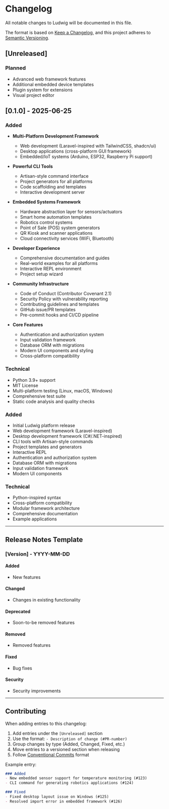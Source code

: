 # Changelog

All notable changes to Ludwig will be documented in this file.

The format is based on [Keep a Changelog](https://keepachangelog.com/en/1.0.0/),
and this project adheres to [Semantic Versioning](https://semver.org/spec/v2.0.0.html).

## [Unreleased]

### Planned
- Advanced web framework features
- Additional embedded device templates
- Plugin system for extensions
- Visual project editor

## [0.1.0] - 2025-06-25

### Added
- **Multi-Platform Development Framework**
  - Web development (Laravel-inspired with TailwindCSS, shadcn/ui)
  - Desktop applications (cross-platform GUI framework)
  - Embedded/IoT systems (Arduino, ESP32, Raspberry Pi support)

- **Powerful CLI Tools**
  - Artisan-style command interface
  - Project generators for all platforms
  - Code scaffolding and templates
  - Interactive development server

- **Embedded Systems Framework**
  - Hardware abstraction layer for sensors/actuators
  - Smart home automation templates
  - Robotics control systems
  - Point of Sale (POS) system generators
  - QR Kiosk and scanner applications
  - Cloud connectivity services (WiFi, Bluetooth)

- **Developer Experience**
  - Comprehensive documentation and guides
  - Real-world examples for all platforms
  - Interactive REPL environment
  - Project setup wizard

- **Community Infrastructure**
  - Code of Conduct (Contributor Covenant 2.1)
  - Security Policy with vulnerability reporting
  - Contributing guidelines and templates
  - GitHub issue/PR templates
  - Pre-commit hooks and CI/CD pipeline

- **Core Features**
  - Authentication and authorization system
  - Input validation framework
  - Database ORM with migrations
  - Modern UI components and styling
  - Cross-platform compatibility

### Technical
- Python 3.9+ support
- MIT License
- Multi-platform testing (Linux, macOS, Windows)
- Comprehensive test suite
- Static code analysis and quality checks

### Added
- Initial Ludwig platform release
- Web development framework (Laravel-inspired)
- Desktop development framework (C#/.NET-inspired)
- CLI tools with Artisan-style commands
- Project templates and generators
- Interactive REPL
- Authentication and authorization system
- Database ORM with migrations
- Input validation framework
- Modern UI components

### Technical
- Python-inspired syntax
- Cross-platform compatibility
- Modular framework architecture
- Comprehensive documentation
- Example applications

---

## Release Notes Template

### [Version] - YYYY-MM-DD

#### Added
- New features

#### Changed
- Changes in existing functionality

#### Deprecated
- Soon-to-be removed features

#### Removed
- Removed features

#### Fixed
- Bug fixes

#### Security
- Security improvements

---

## Contributing

When adding entries to this changelog:

1. Add entries under the `[Unreleased]` section
2. Use the format: `- Description of change (#PR-number)`
3. Group changes by type (Added, Changed, Fixed, etc.)
4. Move entries to a versioned section when releasing
5. Follow [Conventional Commits](https://www.conventionalcommits.org/) format

Example entry:
```markdown
### Added
- New embedded sensor support for temperature monitoring (#123)
- CLI command for generating robotics applications (#124)

### Fixed
- Fixed desktop layout issue on Windows (#125)
- Resolved import error in embedded framework (#126)
```
